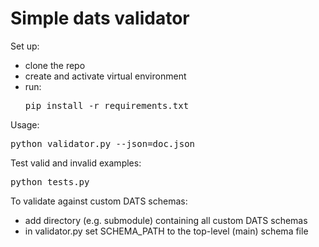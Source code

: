 # Simple dats validator

Set up:

- clone the repo
- create and activate virtual environment
- run: <pre>pip install -r requirements.txt</pre>

Usage: <pre>python validator.py --json=doc.json</pre>

Test valid and invalid examples: <pre>python tests.py</pre>

To validate against custom DATS schemas:

- add  directory (e.g. submodule) containing all custom DATS schemas
- in validator.py set SCHEMA_PATH to the top-level (main) schema file
